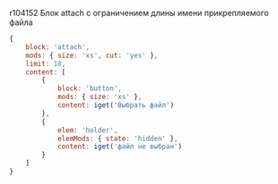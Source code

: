 r104152
Блок attach с ограничением длины имени прикрепляемого файла

```javascript
{
    block: 'attach',
    mods: { size: 'xs', cut: 'yes' },
    limit: 18,
    content: [
        {
            block: 'button',
            mods: { size: 'xs' },
            content: iget('Выбрать файл')
        },
        {
            elem: 'holder',
            elemMods: { state: 'hidden' },
            content: iget('файл не выбран')
        }
    ]
}
```
